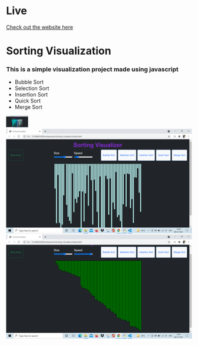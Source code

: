 
# Live

[Check out the website here](https://sortfy.netlify.app/)


# Sorting Visualization
### This is a simple visualization project made using javascript 
- Bubble Sort 
- Selection Sort
- Insertion Sort
- Quick Sort
- Merge Sort




<img src="img/img1.png" width="60"> <br/>
<img src="img/img2.png" width="600"> <br/>
<img src="img/img3.png" width="600"> <br/>
